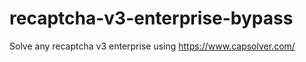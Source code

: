 # recaptcha-v3-enterprise-bypass
Solve any recaptcha v3 enterprise using https://www.capsolver.com/



                                                                                                                                                               